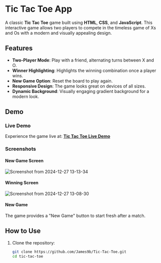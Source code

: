 # Tic Tac Toe App  

A classic **Tic Tac Toe** game built using **HTML**, **CSS**, and **JavaScript**. This interactive game allows two players to compete in the timeless game of Xs and Os with a modern and visually appealing design.  

## Features  

- **Two-Player Mode**: Play with a friend, alternating turns between X and O.  
- **Winner Highlighting**: Highlights the winning combination once a player wins.  
- **New Game Option**: Reset the board to play again.  
- **Responsive Design**: The game looks great on devices of all sizes.  
- **Dynamic Background**: Visually engaging gradient background for a modern look.  

## Demo  

### Live Demo  

Experience the game live at: **[Tic Tac Toe Live Demo](https://tic-tac-toe-sandy-six-47.vercel.app/)**  

### Screenshots  
#### New Game Screen 
![Screenshot from 2024-12-27 13-13-34](https://github.com/user-attachments/assets/1fc8df42-e803-4b49-90b0-c0e0aa714a7a)

#### Winning Screen  
  ![Screenshot from 2024-12-27 13-08-30](https://github.com/user-attachments/assets/045f923e-7c4c-495d-905d-eec5d584c0cd)


#### New Game  
The game provides a "New Game" button to start fresh after a match.  

## How to Use  

1. Clone the repository:  
   ```bash
   git clone https://github.com/James9b/Tic-Tac-Toe.git
   cd tic-tac-toe
